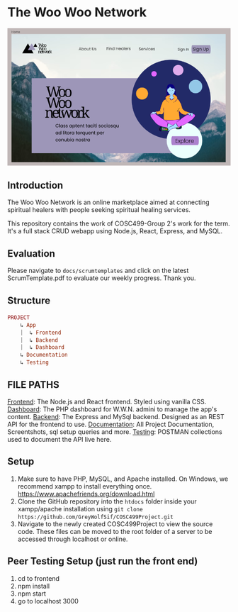# The Woo Woo Network
![ScreenShot](Documentation/screenshots/home.png)
## Introduction
The Woo Woo Network is an online marketplace aimed at connecting spiritual healers with people seeking spiritual healing services.

This repository contains the work of COSC499-Group 2's work for the term. It's a full stack CRUD webapp using Node.js, React, Express, and MySQL. 

## Evaluation
Please navigate to `docs/scrumtemplates` and click on the latest ScrumTemplate.pdf to evaluate our weekly progress. Thank you.

## Structure
```rb
PROJECT
    ↳ App
    ⏐  ↳ Frontend
    ⏐  ↳ Backend
    ⏐  ↳ Dashboard
    ↳ Documentation
    ↳ Testing
```
## FILE PATHS
[Frontend](/App/Frontend): The Node.js and React frontend. Styled using vanilla CSS.
[Dashboard](/App/Dashboard): The PHP dashboard for W.W.N. admini to manage the app's content. 
[Backend](/App/Frontend): The Express and MySql backend. Designed as an REST API for the frontend to use.
[Documentation](/Documentation): All Project Documentation, Screentshots, sql setup queries and more.
[Testing](/Testing): POSTMAN collections used to document the API live here. 


## Setup
1) Make sure to have PHP, MySQL, and Apache installed. On Windows, we recommend xampp to install everything once. https://www.apachefriends.org/download.html
2) Clone the GitHub repository into the `htdocs` folder inside your xampp/apache installation using `git clone https://github.com/GreyWolfSif/COSC499Project.git`
3) Navigate to the newly created COSC499Project to view the source code. These files can be moved to the root folder of a server to
be accessed through localhost or online.


## Peer Testing Setup (just run the front end)
1) cd to frontend
2) npm install
3) npm start
4) go to localhost 3000 

